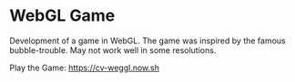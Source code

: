 # WebGL Game 
Development of a game in WebGL. The game was inspired by the famous bubble-trouble. 
May not work well in some resolutions. 

Play the Game: https://cv-weggl.now.sh


